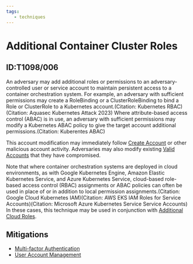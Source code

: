 ```yaml
---
tags:
   - techniques
---
```

# Additional Container Cluster Roles
## ID:T1098/006
An adversary may add additional roles or permissions to an adversary-controlled user or service account to maintain persistent access to a container orchestration system. For example, an adversary with sufficient permissions may create a RoleBinding or a ClusterRoleBinding to bind a Role or ClusterRole to a Kubernetes account.(Citation: Kubernetes RBAC)(Citation: Aquasec Kubernetes Attack 2023) Where attribute-based access control (ABAC) is in use, an adversary with sufficient permissions may modify a Kubernetes ABAC policy to give the target account additional permissions.(Citation: Kuberentes ABAC)
 
This account modification may immediately follow [Create Account](/mitre/techniques/T1136) or other malicious account activity. Adversaries may also modify existing [Valid Accounts](/mitre/techniques/T1078) that they have compromised.  

Note that where container orchestration systems are deployed in cloud environments, as with Google Kubernetes Engine, Amazon Elastic Kubernetes Service, and Azure Kubernetes Service, cloud-based  role-based access control (RBAC) assignments or ABAC policies can often be used in place of or in addition to local permission assignments.(Citation: Google Cloud Kubernetes IAM)(Citation: AWS EKS IAM Roles for Service Accounts)(Citation: Microsoft Azure Kubernetes Service Service Accounts) In these cases, this technique may be used in conjunction with [Additional Cloud Roles](/mitre/techniques/T1098/003).
## Mitigations
* [Multi-factor Authentication](/mitre/mitigations/M1032)
* [User Account Management](/mitre/mitigations/M1018)
